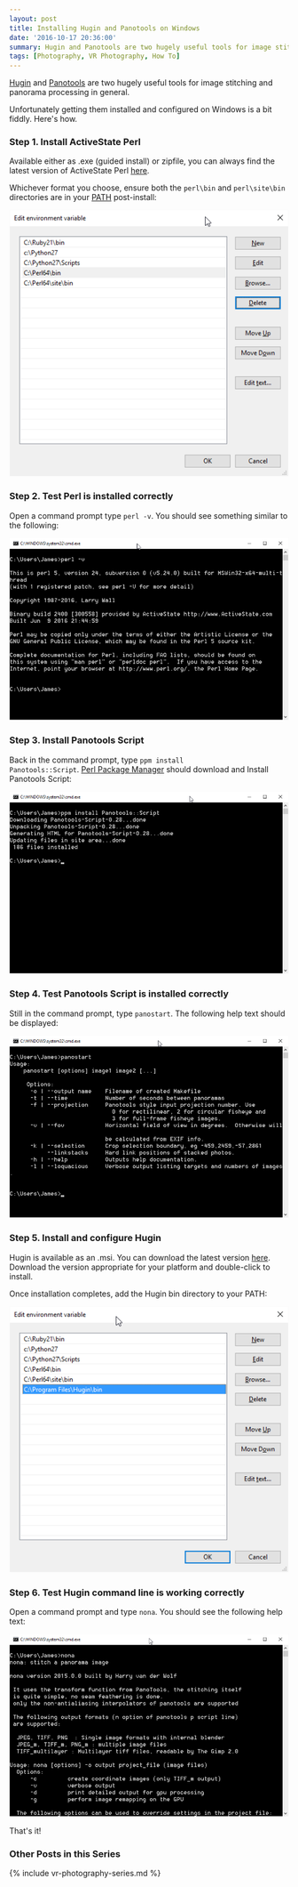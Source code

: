 ```yaml
---
layout: post
title: Installing Hugin and Panotools on Windows
date: '2016-10-17 20:36:00'
summary: Hugin and Panotools are two hugely useful tools for image stitching and panorama processing in general ...
tags: [Photography, VR Photography, How To]
---
```


<a href="http://hugin.sourceforge.net/" target="_blank">Hugin</a> and <a href="http://panotools.sourceforge.net/" target="_blank">Panotools</a> are two hugely useful tools for image stitching and panorama processing in general.

Unfortunately getting them installed and configured on Windows is a bit fiddly. Here's how.
 
### Step 1. Install ActiveState Perl

Available either as .exe (guided install) or zipfile, you can always find the latest version of ActiveState Perl <a href="http://downloads.activestate.com/ActivePerl/releases" target="_blank">here</a>.

Whichever format you choose, ensure both the <code>perl\bin</code> and <code>perl\site\bin</code> directories are in your <a href="https://en.wikipedia.org/wiki/PATH_(variable)" target="_blank">PATH</a> post-install:
 
![Perl bin directories are in the Path](/img/posts/perl-env-vars.png)

### Step 2. Test Perl is installed correctly

Open a command prompt type <code>perl -v</code>. You should see something similar to the following:

![A successful Perl test](/img/posts/perl-version-test.png)

### Step 3. Install Panotools Script

Back in the command prompt, type <code>ppm install Panotools::Script</code>. <a href="https://en.wikipedia.org/wiki/Perl_package_manager" target="_blank">Perl Package Manager</a> should download and Install Panotools Script:

![Installing Panotools Script](/img/posts/install-panotools.png)

### Step 4. Test Panotools Script is installed correctly

Still in the command prompt, type <code>panostart</code>. The following help text should be displayed:

![Panotools Script is installed correctly](/img/posts/panotools-test.png)
 
### Step 5. Install and configure Hugin

Hugin is available as an .msi. You can download the latest version <a href="https://sourceforge.net/projects/hugin/files/hugin/hugin-2016.2/" target="_blank">here</a>. Download the version appropriate for your platform and double-click to install.

Once installation completes, add the Hugin bin directory to your PATH:

![Hugin bin directory is in the Path](/img/posts/hugin-env-vars.png)

### Step 6. Test Hugin command line is working correctly

Open a command prompt and type <code>nona</code>. You should see the following help text:

![Hugin bin directory is in the Path](/img/posts/nona-test.png)

That's it!

### Other Posts in this Series
 
{% include vr-photography-series.md %}